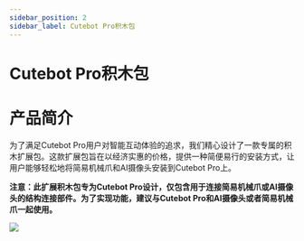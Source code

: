 ```yaml
---
sidebar_position: 2
sidebar_label: Cutebot Pro积木包
---
```


# Cutebot Pro积木包


# 产品简介

为了满足Cutebot Pro用户对智能互动体验的追求，我们精心设计了一款专属的积木扩展包。这款扩展包旨在以经济实惠的价格，提供一种简便易行的安装方式，让用户能够轻松地将简易机械爪和AI摄像头安装到Cutebot Pro上。

**注意：此扩展积木包专为Cutebot Pro设计，仅包含用于连接简易机械爪或AI摄像头的结构连接部件。为了实现功能，建议与Cutebot Pro和AI摄像头或者简易机械爪一起使用。**

![](https://wiki-media-ef.oss-cn-hongkong.aliyuncs.com/docs/microbit/microbit-smart-car/microbit-smart-cutebot-pro/extended-pack/cutebot-pro-blocks-pack/images/cutebot-pro-blocks-01.png)
